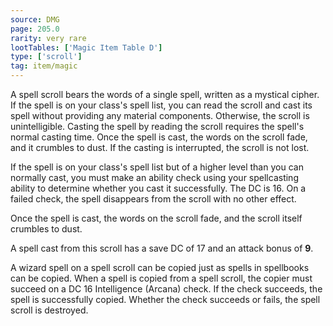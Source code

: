 ```yaml
---
source: DMG
page: 205.0
rarity: very rare
lootTables: ['Magic Item Table D']
type: ['scroll']
tag: item/magic
---
```


A spell scroll bears the words of a single spell, written as a mystical cipher. If the spell is on your class's spell list, you can read the scroll and cast its spell without providing any material components. Otherwise, the scroll is unintelligible. Casting the spell by reading the scroll requires the spell's normal casting time. Once the spell is cast, the words on the scroll fade, and it crumbles to dust. If the casting is interrupted, the scroll is not lost.

If the spell is on your class's spell list but of a higher level than you can normally cast, you must make an ability check using your spellcasting ability to determine whether you cast it successfully. The DC is 16. On a failed check, the spell disappears from the scroll with no other effect.

Once the spell is cast, the words on the scroll fade, and the scroll itself crumbles to dust.

A spell cast from this scroll has a save DC of 17 and an attack bonus of **9**.

A wizard spell on a spell scroll can be copied just as spells in spellbooks can be copied. When a spell is copied from a spell scroll, the copier must succeed on a DC 16 Intelligence (Arcana) check. If the check succeeds, the spell is successfully copied. Whether the check succeeds or fails, the spell scroll is destroyed.


